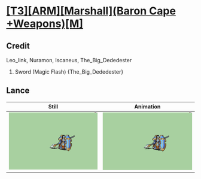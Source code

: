 # [\[T3\]\[ARM\]\[Marshall\]\(Baron Cape +Weapons\)\[M\]](../)

## Credit

Leo_link, Nuramon, Iscaneus, The_Big_Dededester

1. Sword (Magic Flash) {The_Big_Dededester}
	
## Lance

| Still | Animation |
| :---: | :-------: |
| ![Lance still](./Lance_000.png) | ![Lance animation](./Lance.gif) |
